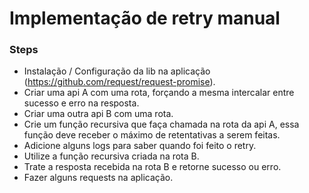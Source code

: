 # Implementação de retry manual

### Steps

- Instalação / Configuração da lib na aplicação (https://github.com/request/request-promise).
- Criar uma api A com uma rota, forçando a mesma intercalar entre sucesso e erro na resposta.
- Criar uma outra api B com uma rota.
- Crie um função recursiva que faça chamada na rota da api A, essa função deve receber o máximo de retentativas a serem feitas.
- Adicione alguns logs para saber quando foi feito o retry.
- Utilize a função recursiva criada na rota B.
- Trate a resposta recebida na rota B e retorne sucesso ou erro.
- Fazer alguns requests na aplicação.
